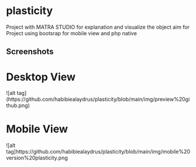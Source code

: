# plasticity
Project with MATRA STUDIO for explanation and visualize the object aim for
Project using bootsrap  for mobile view and php native

## Screenshots
<h1>Desktop View</h1>
![alt tag](https://github.com/habibiealaydrus/plasticity/blob/main/img/preview%20github.png)
<h1>Mobile View</h1>
![alt tag]https://github.com/habibiealaydrus/plasticity/blob/main/img/mobile%20version%20plasticity.png
